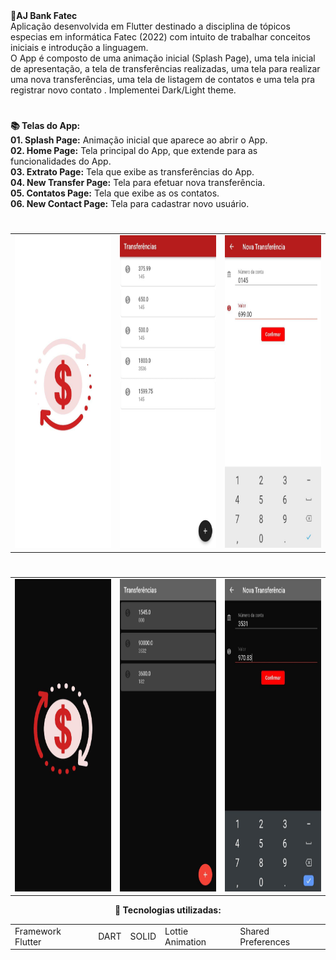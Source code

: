<div> 
  <strong>💸AJ Bank Fatec</strong>
</div>

<div>
Aplicação desenvolvida em Flutter destinado a disciplina de tópicos especias em informática Fatec (2022) com intuito de trabalhar conceitos iniciais e introdução a linguagem. 
</div>  
  
<div>  
  O App é composto de uma animação inicial (Splash Page), uma tela inicial de apresentação, a tela de transferências realizadas, uma tela para realizar uma nova transferências, uma tela de listagem de contatos e uma tela pra registrar novo contato . Implementei Dark/Light theme.
</div>

  #
<div align="left"> 
  <strong>📚 Telas do App:</strong>
</div>

<div align="left"> 
   <strong>01. Splash Page:</strong> Animação inicial que aparece ao abrir o App.
</div>
<div align="left">  
   <strong>02. Home Page:</strong> Tela principal do App, que extende para as funcionalidades do App.
</div>
<div align="left"> 
   <strong>03. Extrato Page:</strong> Tela que exibe as transferências do App.
</div>
<div align="left"> 
   <strong>04. New Transfer Page:</strong> Tela para efetuar nova transferência.
</div>  
<div align="left"> 
   <strong>05. Contatos Page:</strong> Tela que exibe as os contatos.
</div>
<div align="left"> 
   <strong>06. New Contact Page:</strong> Tela para cadastrar novo usuário.
</div> 

  #

  <table align="center">
  <tr>
    <td>
      <img src="https://github.com/AndreWar10/topicos-especiais-fatec-2-2022/blob/master/aula1/assets/splash_light.jpeg" alt="Splash Page - version mobile" height="500px">
    </td>
    <td>
      <img src="https://github.com/AndreWar10/topicos-especiais-fatec-2-2022/blob/master/aula1/assets/trans_light.jpeg" alt="Transfer Page - version mobile" height="500px">
    </td>
    <td>
      <img src="https://github.com/AndreWar10/topicos-especiais-fatec-2-2022/blob/master/aula1/assets/newtransf_light.jpeg" alt="New Transfer Page - version mobile" height="500px">
    </td>     
  </table>
  
#
  
  <table align="center">
  <tr>
    <td>
      <img src="https://github.com/AndreWar10/topicos-especiais-fatec-2-2022/blob/master/aula1/assets/splash_dark.jpeg" alt="Splash Page  - version mobile" height="500px">
    </td>
    <td>
      <img src="https://github.com/AndreWar10/topicos-especiais-fatec-2-2022/blob/master/aula1/assets/transf_dark.jpeg" alt="Transfer Page - version mobile" height="500px">
    </td>
    <td>
      <img src="https://github.com/AndreWar10/topicos-especiais-fatec-2-2022/blob/master/aula1/assets/newtransfer_dark.jpeg" alt="New Transfer Page - version mobile" height="500px">
    </td>
    
  </table>
    
<div align="center">  
  <strong> 💼 Tecnologias utilizadas: </strong>
</div>   

<table align="center">
 <tr>
  <td>Framework Flutter</td>  
  <td>DART</td>
  <td>SOLID</td>
  <td>Lottie Animation</td>
  <td>Shared Preferences</td>
 </tr>
</table>
